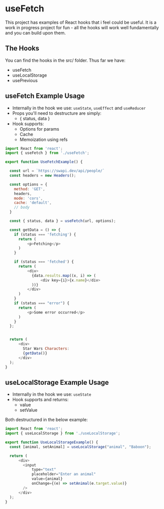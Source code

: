 # useFetch

This project has examples of React hooks that i feel could be useful. It is a work in progress project for fun - all
the hooks will work well fundamentally and you can build upon them.

## The Hooks

You can find the hooks in the src/ folder. Thus far we have:

* useFetch
* useLocalStorage
* usePrevious


## useFetch Example Usage

* Internally in the hook we use: `useState`, `useEffect` and `useReducer`
* Props you'll need to destructure are simply: 
  * { status, data }
* Hook supports:
  * Options for params
  * Cache
  * Memoization using refs  

```javascript
import React from 'react';
import { useFetch } from './useFetch';

export function UseFetchExample() {

  const url = `https://swapi.dev/api/people/`
  const headers = new Headers();

  const options = {
    method: 'GET',
    headers,
    mode: 'cors',
    cache: 'default',
    // body
  }

  const { status, data } = useFetch(url, options);

  const getData = () => {
    if (status === 'fetching') {
      return (
          <p>Fetching</p>
      )
    }

    if (status === 'fetched') {
      return (
          <div>
            {data.results.map((x, i) => (
                <div key={i}>{x.name}</div>
            ))}
          </div>
      )
    }
    if (status === "error") {
      return (
          <p>Some error occurred</p>
      )
    }
  };


  return (
      <div>
        Star Wars Characters:
        {getData()}
      </div>
  );
}
```

## useLocalStorage Example Usage

* Internally in the hook we use: `useState`
* Hook supports and returns:
  * value
  * setValue
  
Both destructured in the below example:


```javascript
import React from 'react';
import { useLocalStorage } from './useLocalStorage';

export function UseLocalStorageExample() {
  const [animal, setAnimal] = useLocalStorage("animal", "Baboon");

  return (
      <div>
        <input
            type="text"
            placeholder="Enter an animal"
            value={animal}
            onChange={(e) => setAnimal(e.target.value)}
        />
      </div>
  );
}
```
